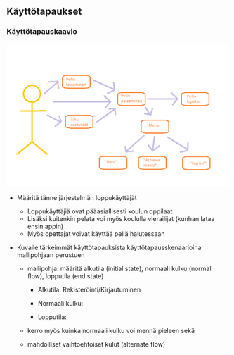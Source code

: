 ## Käyttötapaukset

### Käyttötapauskaavio
 ![Kaavio](kuvat/kaavio.png)
 
 
* Määritä tänne järjestelmän loppukäyttäjät
  * Loppukäyttäjiä ovat pääasiallisesti koulun oppilaat
  * Lisäksi kuitenkin pelata voi myös koululla vierailijat (kunhan lataa ensin appin)
  * Myös opettajat voivat käyttää peliä halutessaan


* Kuvaile tärkeimmät käyttötapauksista käyttötapausskenaarioina mallipohjaan perustuen
  * mallipohja: määritä alkutila (initial state), normaali kulku (normal flow), lopputila (end state)
    - Alkutila: 
              Rekisteröinti/Kirjautuminen 
    - Normaali kulku: 
    
    - Lopputila: 
    
  * kerro myös kuinka normaali kulku voi mennä pieleen sekä
  * mahdolliset vaihtoehtoiset kulut (alternate flow)


